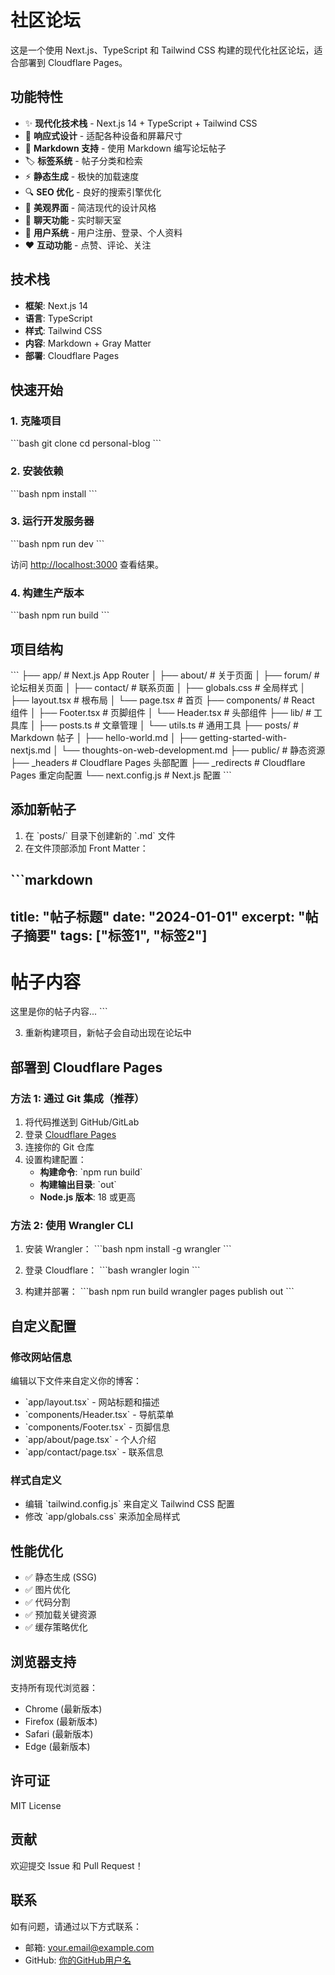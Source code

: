 # 社区论坛

这是一个使用 Next.js、TypeScript 和 Tailwind CSS 构建的现代化社区论坛，适合部署到 Cloudflare Pages。

## 功能特性

- ✨ **现代化技术栈** - Next.js 14 + TypeScript + Tailwind CSS
- 📱 **响应式设计** - 适配各种设备和屏幕尺寸
- 📝 **Markdown 支持** - 使用 Markdown 编写论坛帖子
- 🏷️ **标签系统** - 帖子分类和检索
- ⚡ **静态生成** - 极快的加载速度
- 🔍 **SEO 优化** - 良好的搜索引擎优化
- 🎨 **美观界面** - 简洁现代的设计风格
- 💬 **聊天功能** - 实时聊天室
- 👥 **用户系统** - 用户注册、登录、个人资料
- ❤️ **互动功能** - 点赞、评论、关注

## 技术栈

- **框架**: Next.js 14
- **语言**: TypeScript
- **样式**: Tailwind CSS
- **内容**: Markdown + Gray Matter
- **部署**: Cloudflare Pages

## 快速开始

### 1. 克隆项目

\`\`\`bash
git clone <your-repo-url>
cd personal-blog
\`\`\`

### 2. 安装依赖

\`\`\`bash
npm install
\`\`\`

### 3. 运行开发服务器

\`\`\`bash
npm run dev
\`\`\`

访问 [http://localhost:3000](http://localhost:3000) 查看结果。

### 4. 构建生产版本

\`\`\`bash
npm run build
\`\`\`

## 项目结构

\`\`\`
├── app/                    # Next.js App Router
│   ├── about/             # 关于页面
│   ├── forum/             # 论坛相关页面
│   ├── contact/           # 联系页面
│   ├── globals.css        # 全局样式
│   ├── layout.tsx         # 根布局
│   └── page.tsx           # 首页
├── components/            # React 组件
│   ├── Footer.tsx         # 页脚组件
│   └── Header.tsx         # 头部组件
├── lib/                   # 工具库
│   ├── posts.ts          # 文章管理
│   └── utils.ts          # 通用工具
├── posts/                 # Markdown 帖子
│   ├── hello-world.md
│   ├── getting-started-with-nextjs.md
│   └── thoughts-on-web-development.md
├── public/               # 静态资源
├── _headers              # Cloudflare Pages 头部配置
├── _redirects            # Cloudflare Pages 重定向配置
└── next.config.js        # Next.js 配置
\`\`\`

## 添加新帖子

1. 在 \`posts/\` 目录下创建新的 \`.md\` 文件
2. 在文件顶部添加 Front Matter：

\`\`\`markdown
---
title: "帖子标题"
date: "2024-01-01"
excerpt: "帖子摘要"
tags: ["标签1", "标签2"]
---

# 帖子内容

这里是你的帖子内容...
\`\`\`

3. 重新构建项目，新帖子会自动出现在论坛中

## 部署到 Cloudflare Pages

### 方法 1: 通过 Git 集成（推荐）

1. 将代码推送到 GitHub/GitLab
2. 登录 [Cloudflare Pages](https://pages.cloudflare.com/)
3. 连接你的 Git 仓库
4. 设置构建配置：
   - **构建命令**: \`npm run build\`
   - **构建输出目录**: \`out\`
   - **Node.js 版本**: 18 或更高

### 方法 2: 使用 Wrangler CLI

1. 安装 Wrangler：
\`\`\`bash
npm install -g wrangler
\`\`\`

2. 登录 Cloudflare：
\`\`\`bash
wrangler login
\`\`\`

3. 构建并部署：
\`\`\`bash
npm run build
wrangler pages publish out
\`\`\`

## 自定义配置

### 修改网站信息

编辑以下文件来自定义你的博客：

- \`app/layout.tsx\` - 网站标题和描述
- \`components/Header.tsx\` - 导航菜单
- \`components/Footer.tsx\` - 页脚信息
- \`app/about/page.tsx\` - 个人介绍
- \`app/contact/page.tsx\` - 联系信息

### 样式自定义

- 编辑 \`tailwind.config.js\` 来自定义 Tailwind CSS 配置
- 修改 \`app/globals.css\` 来添加全局样式

## 性能优化

- ✅ 静态生成 (SSG)
- ✅ 图片优化
- ✅ 代码分割
- ✅ 预加载关键资源
- ✅ 缓存策略优化

## 浏览器支持

支持所有现代浏览器：

- Chrome (最新版本)
- Firefox (最新版本)
- Safari (最新版本)
- Edge (最新版本)

## 许可证

MIT License

## 贡献

欢迎提交 Issue 和 Pull Request！

## 联系

如有问题，请通过以下方式联系：

- 邮箱: your.email@example.com
- GitHub: [你的GitHub用户名](https://github.com/yourusername) 